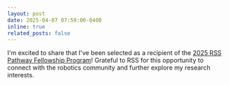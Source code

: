 ```yaml
---
layout: post
date: 2025-04-07 07:59:00-0400
inline: true
related_posts: false
---
```


I'm excited to share that I've been selected as a recipient of the [2025 RSS Pathway Fellowship Program](https://sites.google.com/lehigh.edu/pathways-rss2025/home?authuser=0#h.9k5jcvbajbml)! Grateful to RSS for this opportunity to connect with the robotics community and further explore my research interests.
